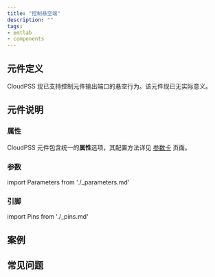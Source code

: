 ```yaml
---
title: "控制悬空端"
description: ""
tags:
- emtlab
- components
---
```


## 元件定义

CloudPSS 现已支持控制元件输出端口的悬空行为。该元件现已无实际意义。

## 元件说明



### 属性

CloudPSS 元件包含统一的**属性**选项，其配置方法详见 [参数卡](docs/documents/software/10-xstudio/20-simstudio/40-workbench/20-function-zone/30-design-tab/30-param-panel/index.md) 页面。

### 参数

import Parameters from './_parameters.md'

<Parameters/>

### 引脚

import Pins from './_pins.md'

<Pins/>

## 案例

## 常见问题

